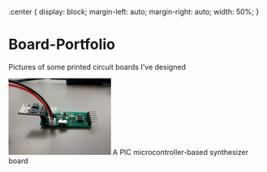 .center {
  display: block;
  margin-left: auto;
  margin-right: auto;
  width: 50%;
}

# Board-Portfolio
Pictures of some printed circuit boards I've designed

<img src="semi-conductor.jpg" width="40%">
A PIC microcontroller-based synthesizer board

